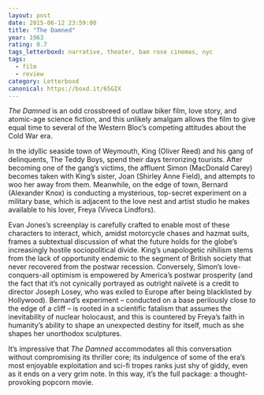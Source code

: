 ```yaml
---
layout: post 
date: 2015-06-12 23:59:00
title: "The Damned"
year: 1963
rating: 0.7
tags_letterboxd: narrative, theater, bam rose cinemas, nyc
tags:
  - film
  - review
category: Letterboxd
canonical: https://boxd.it/65GIX
---
```


<cite>The Damned</cite> is an odd crossbreed of outlaw biker film, love story, and atomic-age science fiction, and this unlikely amalgam allows the film to give equal time to several of the Western Bloc’s competing attitudes about the Cold War era.

In the idyllic seaside town of Weymouth, King (Oliver Reed) and his gang of delinquents, The Teddy Boys, spend their days terrorizing tourists. After becoming one of the gang’s victims, the affluent Simon (MacDonald Carey) becomes taken with King’s sister, Joan (Shirley Anne Field), and attempts to woo her away from them. Meanwhile, on the edge of town, Bernard (Alexander Knox) is conducting a mysterious, top-secret experiment on a military base, which is adjacent to the love nest and artist studio he makes available to his lover, Freya (Viveca Lindfors).

Evan Jones’s screenplay is carefully crafted to enable most of these characters to interact, which, amidst motorcycle chases and hazmat suits, frames a subtextual discussion of what the future holds for the globe’s increasingly hostile sociopolitical divide. King’s unapologetic nihilism stems from the lack of opportunity endemic to the segment of British society that never recovered from the postwar recession. Conversely, Simon’s love-conquers-all optimism is empowered by America’s postwar prosperity (and the fact that it’s not cynically portrayed as outright naïveté is a credit to director Joseph Losey, who was exiled to Europe after being blacklisted by Hollywood). Bernard’s experiment – conducted on a base perilously close to the edge of a cliff – is rooted in a scientific fatalism that assumes the inevitability of nuclear holocaust, and this is countered by Freya’s faith in humanity’s ability to shape an unexpected destiny for itself, much as she shapes her unorthodox sculptures.

It’s impressive that <cite>The Damned</cite> accommodates all this conversation without compromising its thriller core; its indulgence of some of the era’s most enjoyable exploitation and sci-fi tropes ranks just shy of giddy, even as it ends on a very grim note. In this way, it’s the full package: a thought-provoking popcorn movie.